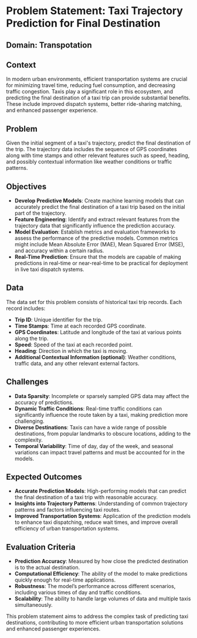 # Problem Statement: Taxi Trajectory Prediction for Final Destination

## Domain: Transpotation 

## Context
In modern urban environments, efficient transportation systems are crucial for minimizing travel time, reducing fuel consumption, and decreasing traffic congestion. Taxis play a significant role in this ecosystem, and predicting the final destination of a taxi trip can provide substantial benefits. These include improved dispatch systems, better ride-sharing matching, and enhanced passenger experience.

## Problem
Given the initial segment of a taxi's trajectory, predict the final destination of the trip. The trajectory data includes the sequence of GPS coordinates along with time stamps and other relevant features such as speed, heading, and possibly contextual information like weather conditions or traffic patterns.

## Objectives
- **Develop Predictive Models**: Create machine learning models that can accurately predict the final destination of a taxi trip based on the initial part of the trajectory.
- **Feature Engineering**: Identify and extract relevant features from the trajectory data that significantly influence the prediction accuracy.
- **Model Evaluation**: Establish metrics and evaluation frameworks to assess the performance of the predictive models. Common metrics might include Mean Absolute Error (MAE), Mean Squared Error (MSE), and accuracy within a certain radius.
- **Real-Time Prediction**: Ensure that the models are capable of making predictions in real-time or near-real-time to be practical for deployment in live taxi dispatch systems.

## Data
The data set for this problem consists of historical taxi trip records. Each record includes:
- **Trip ID**: Unique identifier for the trip.
- **Time Stamps**: Time at each recorded GPS coordinate.
- **GPS Coordinates**: Latitude and longitude of the taxi at various points along the trip.
- **Speed**: Speed of the taxi at each recorded point.
- **Heading**: Direction in which the taxi is moving.
- **Additional Contextual Information (optional)**: Weather conditions, traffic data, and any other relevant external factors.

## Challenges
- **Data Sparsity**: Incomplete or sparsely sampled GPS data may affect the accuracy of predictions.
- **Dynamic Traffic Conditions**: Real-time traffic conditions can significantly influence the route taken by a taxi, making prediction more challenging.
- **Diverse Destinations**: Taxis can have a wide range of possible destinations, from popular landmarks to obscure locations, adding to the complexity.
- **Temporal Variability**: Time of day, day of the week, and seasonal variations can impact travel patterns and must be accounted for in the models.

## Expected Outcomes
- **Accurate Prediction Models**: High-performing models that can predict the final destination of a taxi trip with reasonable accuracy.
- **Insights into Trajectory Patterns**: Understanding of common trajectory patterns and factors influencing taxi routes.
- **Improved Transportation Systems**: Application of the prediction models to enhance taxi dispatching, reduce wait times, and improve overall efficiency of urban transportation systems.

## Evaluation Criteria
- **Prediction Accuracy**: Measured by how close the predicted destination is to the actual destination.
- **Computational Efficiency**: The ability of the model to make predictions quickly enough for real-time applications.
- **Robustness**: The model’s performance across different scenarios, including various times of day and traffic conditions.
- **Scalability**: The ability to handle large volumes of data and multiple taxis simultaneously.

This problem statement aims to address the complex task of predicting taxi destinations, contributing to more efficient urban transportation solutions and enhanced passenger experiences.
